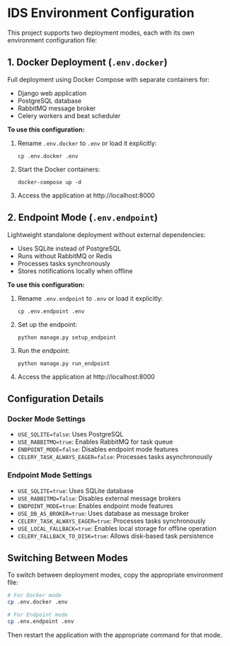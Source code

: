 # IDS Environment Configuration

This project supports two deployment modes, each with its own environment configuration file:

## 1. Docker Deployment (`.env.docker`)

Full deployment using Docker Compose with separate containers for:
- Django web application
- PostgreSQL database
- RabbitMQ message broker
- Celery workers and beat scheduler

**To use this configuration:**

1. Rename `.env.docker` to `.env` or load it explicitly:
   ```
   cp .env.docker .env
   ```

2. Start the Docker containers:
   ```
   docker-compose up -d
   ```

3. Access the application at http://localhost:8000

## 2. Endpoint Mode (`.env.endpoint`)

Lightweight standalone deployment without external dependencies:
- Uses SQLite instead of PostgreSQL
- Runs without RabbitMQ or Redis
- Processes tasks synchronously
- Stores notifications locally when offline

**To use this configuration:**

1. Rename `.env.endpoint` to `.env` or load it explicitly:
   ```
   cp .env.endpoint .env
   ```

2. Set up the endpoint:
   ```
   python manage.py setup_endpoint
   ```

3. Run the endpoint:
   ```
   python manage.py run_endpoint
   ```

4. Access the application at http://localhost:8000

## Configuration Details

### Docker Mode Settings

- `USE_SQLITE=false`: Uses PostgreSQL
- `USE_RABBITMQ=true`: Enables RabbitMQ for task queue
- `ENDPOINT_MODE=false`: Disables endpoint mode features
- `CELERY_TASK_ALWAYS_EAGER=false`: Processes tasks asynchronously

### Endpoint Mode Settings

- `USE_SQLITE=true`: Uses SQLite database
- `USE_RABBITMQ=false`: Disables external message brokers
- `ENDPOINT_MODE=true`: Enables endpoint mode features
- `USE_DB_AS_BROKER=true`: Uses database as message broker
- `CELERY_TASK_ALWAYS_EAGER=true`: Processes tasks synchronously
- `USE_LOCAL_FALLBACK=true`: Enables local storage for offline operation
- `CELERY_FALLBACK_TO_DISK=true`: Allows disk-based task persistence

## Switching Between Modes

To switch between deployment modes, copy the appropriate environment file:

```bash
# For Docker mode
cp .env.docker .env

# For Endpoint mode
cp .env.endpoint .env
```

Then restart the application with the appropriate command for that mode. 